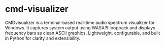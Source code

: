 # cmd-visualizer
CMDvisualizer is a terminal-based real-time audio spectrum visualizer for Windows. It captures system output using WASAPI loopback and displays frequency bars as clean ASCII graphics. Lightweight, configurable, and built in Python for clarity and extensibility.

